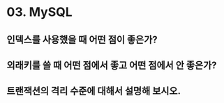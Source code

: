 # 03. MySQL

## 인덱스를 사용했을 때 어떤 점이 좋은가?





## 외래키를 쓸 때 어떤 점에서 좋고 어떤 점에서 안 좋은가?





## 트랜잭션의 격리 수준에 대해서 설명해 보시오.